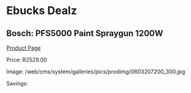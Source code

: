 
# Ebucks Dealz
## Bosch: PFS5000 Paint Spraygun 1200W
[Product Page](https://www.ebucks.com/web/shop/productSelected.do?prodId=349612804&catId=336131644)

Price: R2529.00

Image: /web/cms/system/galleries/pics/prodimg/0603207200_300.jpg

Savings: 


	